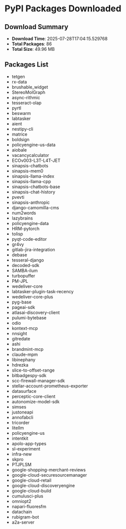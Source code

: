 # PyPI Packages Downloaded

## Download Summary
- **Download Time**: 2025-07-28T17:04:15.529768
- **Total Packages**: 86
- **Total Size**: 49.96 MB

## Packages List
- tetgen
- rx-data
- brushable_widget
- StereoMolGraph
- async-rithmic
- tesseract-olap
- pyrtl
- beswarm
- labtasker
- aient
- nestipy-cli
- matrice
- boldsign
- policyengine-us-data
- aiobale
- vacancycalculator
- ECOv003-L3T-L4T-JET
- sinapsis-chatbots
- sinapsis-mem0
- sinapsis-llama-index
- sinapsis-llama-cpp
- sinapsis-chatbots-base
- sinapsis-chat-history
- pvevti
- sinapsis-anthropic
- django-camomilla-cms
- num2words
- lazybrains
- policyengine-data
- HRM-pytorch
- tolisp
- pyqt-code-editor
- gr4vy
- gitlab-jira-integration
- debase
- tesseral-django
- decoded-sdk
- SAMBA-ilum
- turbopuffer
- PM-JPL
- wedeliver-core
- labtasker-plugin-task-recency
- wedeliver-core-plus
- pyg-base
- pageai-sdk
- atlasai-discovery-client
- pulumi-bytebase
- odio
- kontext-mcp
- nnsight
- gitredate
- ashi
- brandmint-mcp
- claude-mpm
- libinephany
- hdrezka
- slice-to-offset-range
- bitbadgespy-sdk
- scc-firewall-manager-sdk
- stellar-account-prometheus-exporter
- datasurface
- perceptic-core-client
- autonomize-model-sdk
- simses
- justoneapi
- annofabcli
- tricorder
- litellm
- policyengine-us
- intentkit
- apolo-app-types
- sl-experiment
- infra-new
- skpro
- PTJPLSM
- google-shopping-merchant-reviews
- google-cloud-securesourcemanager
- google-cloud-retail
- google-cloud-discoveryengine
- google-cloud-build
- cumulusci-plus
- omniopt2
- napari-fluoresfm
- datachain
- rubigram-bot
- a2a-server
